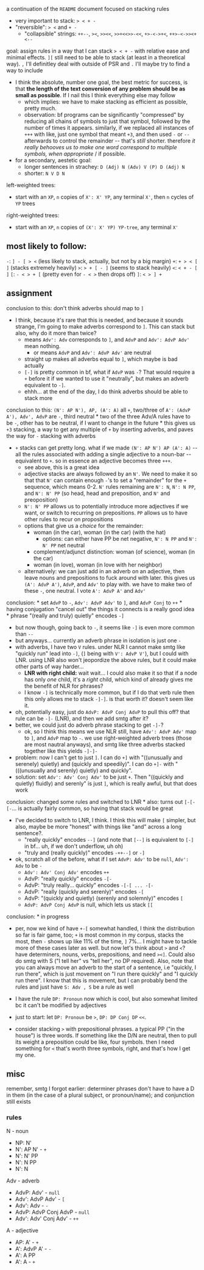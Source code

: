 a continuation of the `README` document focused on stacking rules

* very important to stack: `> < + -`
* "reversible": `> <` and `+ -`
    * "collapsible" strings: `++--`, `><`, `>><<`, `>>+<<>>-<<`, `+>-<->+<`, `++>-<->><+<--`

goal: assign rules in a way that I can stack `> < + -` with relative ease and minimal effects. `][` still need to be able to stack (at least in a theoretical way). `,` I'll definitley deal with outside of PSR and `.` I'll maybe try to find a way to include
* I think the absolute, number one goal, the best metric for success, is that **the length of the text conversion of any problem should be as small as possible**. If I nail this I think everything else may follow
    * which implies: we have to make stacking as efficient as possible, pretty much.
    * observation: bf programs can be significantly "compressed" by reducing all chains of symbols to just that symbol, followed by the number of times it appears. similarly, if we replaced all instances of `+++` with like, just one symbol that meant `+3`, and then used `-` or `--` afterwards to control the remainder -- that's *still* shorter. therefore *it really behooves us to make one word correspond to multiple symbols, when appropriate* / if possible.
* for a secondary, aestetic goal:
    * longer sentences in strachey: `D (Adj) N (Adv) V (P) D (Adj) N`
    * shorter: `N V D N`


left-weighted trees:
* start with an `XP`, `n` copies of `X': X' YP`, any terminal `X'`, then `n` cycles of `YP` trees

right-weighted trees:
* start with an `XP`, `n` copies of `(X': X' YP) YP-tree`, any terminal `X'`

## most likely to follow:
`-`: `] - [ > <` (less likely to stack, actually, but not by a big margin)
`+`: `+ > < [ ]` (stacks extremely heavily)
`>`: `> + [ - ]` (seems to stack heavily)
`<`: `< + - [ ]`
`[`: `- < > + [` (pretty even for `- < >` then drops off)
`]`: `< > ] +`

## assignment

conclusion to this: don't think adverbs should map to `]`
* I think, because it's rare that this is needed, and because it sounds strange, I'm going to make adverbs correspond to `]`. This can stack but also, why do it more than twice?
    * means `Adv': Adv` corresponds to `]`, and `AdvP` and `Adv': AdvP Adv'` mean nothing.
        * or means `AdvP` and `Adv': AdvP Adv'` are neutral
    * straight up makes all adverbs equal to `]`, which maybe is bad actually
    * `[-]` is pretty common in bf, what if `AdvP` was `-`? That would require a `+` before it if we wanted to use it "neutrally", but makes an adverb equivalent to `-]`.
    * ehhh... at the end of the day, I do think adverbs should be able to stack more

conclusion to this: `(N': AP N'), AP, (A': A)` all `+`, two/three of `A': (AdvP A'), Adv', AdvP` are `-`, third neutral
    * two of the three Adv/A rules have to be `-`, other has to be neutral, if I want to change in the future
    * this gives us `+3` stacking, a way to get any multiple of `+` by inserting adverbs, and paves the way for `-` stacking with adverbs
* `+` stacks can get pretty long. what if we made `(N': AP N') AP (A': A)` -- all the rules associated with adding a single adjective to a noun-bar -- equivalent to `+`. so in essence an adjective becomes three `+++`.
    * see above, this is a great idea
    * adjective stacks are always followed by an `N'`. We need to make it so that that `N'` can contain enough `-`'s to set a "remainder" for the `+` sequence, which means 0-2. `N'` rules remaining are `N': N`, `N': N PP`, and `N': N' PP` (so head, head and preposition, and `N'` and preoposition)
    * `N': N' PP` allows us to potentially introduce more adjectives if we want, or switch to recurring on prepositions. `PP` allows us to have other rules to recur on propositions
    * options that give us a *choice* for the remainder:
        * woman (in the car), woman (in the car) (with the hat)
            * options: can either have PP be net negative, `N': N PP` and `N': N' PP` net neutral
        * complement/adjunct distinction: woman (of science), woman (in the car)
        * woman (in love), woman (in love with her neighbor)
    * alternatively: we can just add in an adverb on an adjective, then leave nouns and prepositions to fuck around with later. this gives us `(A': AdvP A')`, `AdvP`, and `Adv'` to play with. we have to make two of these `-`, one neutral. I vote `A': AdvP A'` and `Adv'`

conclusion:
    * set `AdvP` to `-`, `Adv': AdvP Adv'` to `]`, and `AdvP Conj` to `++`
    * having conjugation "cancel out" the things it connects is a really good idea
    * phrase "(really and truly) quietly" encodes `-]`
* but now though, going back to `-`, it seems like `-]` is even more common than `--`
* but anyways... currently an adverb phrase in isolation is just one `-`
* with adverbs, I have two `V` rules. under NLR I cannot make smtg like "quickly run" lead into `-]`, (`]` being with `V': AdvP V'`), but I could with LNR. using LNR also won't jeopordize the above rules, but it could make other parts of way harder...
    * **LNR with right child:** wait wait... I could also make it so that if a node has only *one* child, it's a *right* child, which kind of already gives me the benefit of NLR for phrases?
    * I know `-]` is technically more common, but if I do that verb rule then this only allows me to stack `-]-]`. is that worth it? doesn't seem like it.
* oh, potentially easy, just do `AdvP: AdvP Conj AdvP` to pull this off? that rule can be `-]-` (LNR), and then we add smtg after it?
* better, we could just do adverb phrase stacking to get `-]-`?
    * ok, so I think this means we use NLR still, have `Adv': AdvP Adv'` map to `]`, and `AdvP` map to `-`. we use right-weighted adverb trees (those are most nautral anyways), and smtg like three adverbs stacked together like this yields `-]-]-`
* problem: now I can't get to just `]`. I can do `+]` with "((unusually and serenely) quietly) and (quickly and speedily)". I can do `+]-` with "(((unusually and serenly) quietly) and quickly".
* solution: set `Adv': Adv' Conj Adv'` to be just `+`. Then "((quickly and quietly) fluidly) and serenly" is just `]`, which is really awful, but that does work

conclusion: changed some rules and switched to LNR
    * also: turns out `[-[-[-`... is actually fairly common, so having that stack would be great
* I've decided to switch to LNR, I think. I think this will make `[` simpler, but also, maybe be more "honest" with things like "and" across a long sentence?.
    * "really quickly" encodes `--]` (and note that `[--]` is equivalent to `[-]` in bf... uh, if we don't underflow, uh oh)
    * "truly and (really quickly)" encodes `-++--]` or `-]`
* ok, scratch all of the before, what if I set `AdvP: Adv'` to be `null`, `Adv': Adv` to be `-`
    * `Adv': Adv' Conj Adv'` encodes `++`
    * AdvP: "really quickly" encodes `-[-`
    * AdvP: "truly really... quickly" encodes `-[-[ ... -[-`
    * AdvP: "really (quickly and serenly)" encodes `-[`
    * AdvP: "(quickly and quietly) (serenly and solemnly)" encodes `[`
    * `AdvP: AdvP Conj AdvP` is null, which lets us stack `[[`

conclusion:
    * in progress
* per, now we kind of have `+-[` somewhat handled, I think the distribution so far is fair game, too; `+` is most common in my corpus, stacks the most, then `-` shows up like 11% of the time, `]` 7%... I might have to tackle more of these cases later as well. but now let's think about `>` and `<`? have determiners, nouns, verbs, prepositions, and need `><]`. Could also do smtg with S ("I tell her" vs "tell her", no DP required). Also, note that you can always move an adverb to the start of a sentence, i.e "quickly, I run there", which is just movement on "I run there quickly" and "I quickly run there". I know that this is movement, but I can probably bend the rules and just have `S: Adv , S` be a rule as well
* I have the rule `DP: Pronoun` now which is cool, but also somewhat limited bc it can't be modified by adjectives
* just to start: let `DP: Pronoun` be `>`, `DP: DP Conj DP` `<<`.


* consider stacking `>` with prepositional phrases. a typical PP ("in the house") is three words. If something like the D/N are neutral, then to pull its weight a preposition could be like, four symbols. then I need something for `<` that's worth three symbols, right, and that's how I get my one.


## misc
remember, smtg I forgot earlier: determiner phrases don't have to have a D in them (in the case of a plural subject, or pronoun/name); and conjunction still exists

### rules
N - noun
* NP: N'
* N': AP N' - `+`
* N': N' PP
* N': N PP
* N': N

Adv - adverb
* AdvP: Adv' - `null`
* Adv': AdvP Adv' - `[`
* Adv': Adv - `-`
* AdvP: AdvP Conj AdvP - `null`
* Adv': Adv' Conj Adv' - `++`

A - adjective
* AP: A' - `+`
* A': AdvP A' - `-`
* A': A PP
* A': A - `+`
